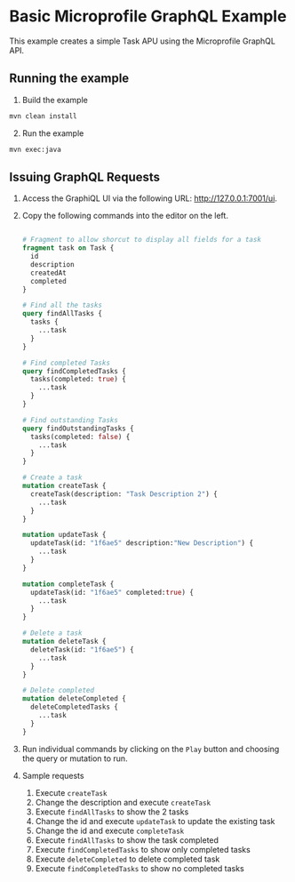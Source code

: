 # Basic Microprofile GraphQL Example

This example creates a simple Task APU using the Microprofile GraphQL API.


## Running the example

1. Build the example

```bash
mvn clean install
```              

2. Run the example

```bash
mvn exec:java
```

## Issuing GraphQL Requests 

1. Access the GraphiQL UI via the following URL: http://127.0.0.1:7001/ui.

2. Copy the following commands into the editor on the left.  

    ```graphql 
    
    # Fragment to allow shorcut to display all fields for a task
    fragment task on Task {
      id
      description
      createdAt
      completed
    }
    
    # Find all the tasks
    query findAllTasks {
      tasks {
        ...task
      }
    }
    
    # Find completed Tasks
    query findCompletedTasks {
      tasks(completed: true) {
        ...task
      }
    }
    
    # Find outstanding Tasks
    query findOutstandingTasks {
      tasks(completed: false) {
        ...task
      }
    }
    
    # Create a task
    mutation createTask {
      createTask(description: "Task Description 2") {
        ...task
      }
    }
    
    mutation updateTask {
      updateTask(id: "1f6ae5" description:"New Description") {
        ...task
      }
    }
    
    mutation completeTask {
      updateTask(id: "1f6ae5" completed:true) {
        ...task
      } 
    }
    
    # Delete a task
    mutation deleteTask {
      deleteTask(id: "1f6ae5") {
        ...task
      }
    }
    
    # Delete completed
    mutation deleteCompleted {
      deleteCompletedTasks {
        ...task
      }
    }
    ```
   
3. Run individual commands by clicking on the `Play` button and choosing the query or mutation to run.


4. Sample requests

   1. Execute `createTask` 
   2. Change the description and execute `createTask`
   3. Execute `findAllTasks` to show the 2 tasks
   4. Change the id and execute `updateTask` to update the existing task
   5. Change the id and execute `completeTask`
   6. Execute `findAllTasks` to show the task completed
   7. Execute `findCompletedTasks` to show only completed tasks
   8. Execute `deleteCompleted` to delete completed task
   9. Execute `findCompletedTasks` to show no completed tasks

     